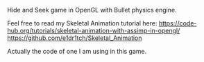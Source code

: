 Hide and Seek game in OpenGL with Bullet physics engine.

Feel free to read my Skeletal Animation tutorial here:
https://code-hub.org/tutorials/skeletal-animation-with-assimp-in-opengl/
https://github.com/e1dr1tch/Skeletal_Animation

Actually the code of one I am using in this game.
